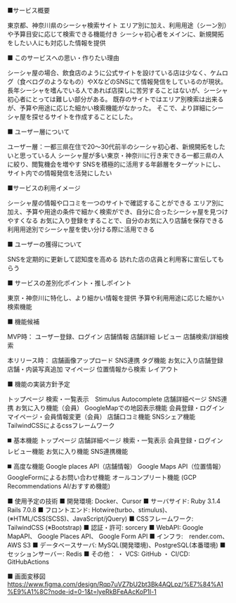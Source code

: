 ■サービス概要
<!-- どんなサービスなのかを３行で説明してください。 -->
東京都、神奈川県のシーシャ検索サイト
エリア別に加え、利用用途（シーン別）や予算目安に応じて検索できる機能付き
シーシャ初心者をメインに、新規開拓をしたい人にも対応した情報を提供

■ このサービスへの思い・作りたい理由
<!-- このサービスの題材となるものに関してのエピソードがあれば詳しく教えてください。 -->
<!-- このサービスを思いつくにあたって元となる思いがあれば詳しく教えてください。 -->
シーシャ屋の場合、飲食店のように公式サイトを設けている店は少なく、ケムログ（食べログのようなもの）やXなどのSNSにて情報発信をしているのが現状。
長年シーシャを嗜んでいる人であれば店探しに苦労することはないが、シーシャ初心者にとっては難しい部分がある。
既存のサイトではエリア別検索は出来るが、予算や用途に応じた細かい検索機能がなかった。
そこで、より詳細にシーシャ屋を探せるサイトを作成することにした。

■ ユーザー層について
<!-- 決めたユーザー層についてどうしてその層を対象にしたのかそれぞれ理由を教えてください。 -->
ユーザー層：一都三県在住で20〜30代前半のシーシャ初心者、新規開拓をしたいと思っている人
シーシャ屋が多い東京・神奈川に行き来できる一都三県の人に絞り、閲覧機会を増やす
SNSを積極的に活用する年齢層をターゲットにし、サイト内での情報発信を活発にしたい

■サービスの利用イメージ
<!-- ユーザーがこのサービスをどのように利用できて、それによってどんな価値を得られるかを簡単に説明してください。 -->
シーシャ屋の情報や口コミを一つのサイトで確認することができる
エリア別に加え、予算や用途の条件で細かく検索ができ、自分に合ったシーシャ屋を見つけやすくなる
お気に入り登録をすることで、自分のお気に入り店舗を保存できる
利用用途別でシーシャ屋を使い分ける際に活用できる

■ ユーザーの獲得について
<!-- 想定したユーザー層に対してそれぞれどのようにサービスを届けるのか現状考えていることがあれば教えてください。 -->
SNSを定期的に更新して認知度を高める
訪れた店の店員と利用客に宣伝してもらう

■ サービスの差別化ポイント・推しポイント
<!-- 似たようなサービスが存在する場合、そのサービスとの明確な差別化ポイントとその差別化ポイントのどこが優れているのか教えてください。 -->
<!-- 独自性の強いサービスの場合、このサービスの推しとなるポイントを教えてください。 -->
東京・神奈川に特化し、より細かい情報を提供
予算や利用用途に応じた細かい検索機能

■ 機能候補
<!-- 現状作ろうと思っている機能、案段階の機能をしっかりと固まっていなくても構わないのでMVPリリース時に作っていたいもの、本リリースまでに作っていたいものをそれぞれ分けて教えてください。 -->
MVP時：
ユーザー登録、ログイン
店舗情報
店舗詳細
レビュー
店舗検索/詳細検索

本リリース時：
店舗画像アップロード
SNS連携
タグ機能
お気に入り店舗登録
店舗・内装写真追加
マイページ
位置情報から検索
レイアウト

■ 機能の実装方針予定
<!-- 一般的なCRUD以外の実装予定の機能についてそれぞれどのようなイメージ(使用するAPIや)で実装する予定なのか現状考えているもので良いので教えて下さい。 -->
トップページ
検索・一覧表示　Stimulus Autocomplete
店舗詳細ページ
SNS連携
お気に入り機能（会員）
GoogleMapでの地図表示機能
会員登録・ログイン
マイページ・会員情報変更（会員）
店舗口コミ機能
SNSシェア機能
TailwindCSSによるcssフレームワーク

◼️ 基本機能
トップページ
店舗詳細ページ
検索・一覧表示
会員登録・ログイン
レビュー機能
お気に入り機能
SNS連携機能

◼️ 高度な機能
Google places API（店舗情報）
Google Maps API（位置情報）
GoogleFormによるお問い合わせ機能
オールコンプリート機能
(GCP Recommendations AI/おすすめ機能)

■ 使用予定の技術
■ 開発環境: Docker、Cursor
■ サーバサイド: Ruby 3.1.4 Rails 7.0.8
■ フロントエンド: Hotwire(turbo、stimulus)、(※HTML/CSS(SCSS)、JavaScript/jQuery)
■ CSSフレームワーク: TailwindCSS (※Bootstrap)
■ 認証・許可: sorcery
■ WebAPI: Google MapAPI、 Google Places API、 Google Form API
■ インフラ:　render.com、AWS S3
■ データベースサーバ: MySQL(開発環境)、PostgreSQL(本番環境)
■ セッションサーバー: Redis
■ その他：
・ VCS: GitHub
・ CI/CD: GitHubActions

■ 画面変移図
https://www.figma.com/design/Rqp7uVZ7bU2bt3Bk4AQLpz/%E7%84%A1%E9%A1%8C?node-id=0-1&t=lyeRkBFeAAcKoP1l-1